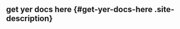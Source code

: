 
</div>

</div>

<div id="secondary">

get yer docs here {#get-yer-docs-here .site-description}
-----------------

</div>

</div>

